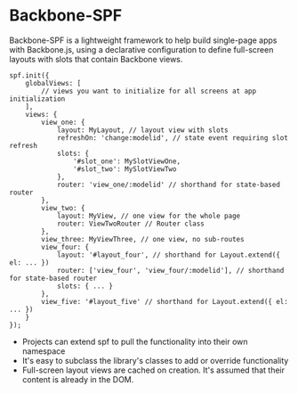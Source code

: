 Backbone-SPF
============

Backbone-SPF is a lightweight framework to help build single-page apps with Backbone.js, using a declarative configuration to define full-screen layouts with slots that contain Backbone views.

    spf.init({
        globalViews: [
            // views you want to initialize for all screens at app initialization
        ],
        views: {
            view_one: {
                layout: MyLayout, // layout view with slots
                refreshOn: 'change:modelid', // state event requiring slot refresh
                slots: {
                    '#slot_one': MySlotViewOne,
                    '#slot_two': MySlotViewTwo
                },
                router: 'view_one/:modelid' // shorthand for state-based router
            },
            view_two: {
                layout: MyView, // one view for the whole page
                router: ViewTwoRouter // Router class
            },
            view_three: MyViewThree, // one view, no sub-routes
            view_four: {
                layout: '#layout_four', // shorthand for Layout.extend({ el: ... })
                router: ['view_four', 'view_four/:modelid'], // shorthand for state-based router
                slots: { ... }
            },
            view_five: '#layout_five' // shorthand for Layout.extend({ el: ... })
        }
    });
    
 * Projects can extend spf to pull the functionality into their own namespace
 * It's easy to subclass the library's classes to add or override functionality
 * Full-screen layout views are cached on creation. It's assumed that their content is already in the DOM.